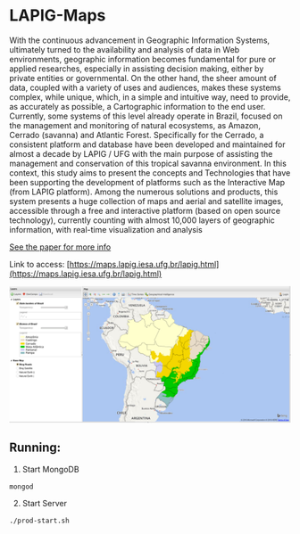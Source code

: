 # LAPIG-Maps

With the continuous advancement in Geographic Information Systems, ultimately turned to the availability and analysis of data in Web environments, geographic information becomes fundamental for pure or applied researches, especially in assisting decision making, either by private entities or governmental. On the other hand, the sheer amount of data, coupled with a variety of uses and audiences, makes these systems complex, while unique, which, in a simple and intuitive way, need to provide, as accurately as possible, a Cartographic information to the end user. Currently, some systems of this level already operate in Brazil, focused on the management and monitoring of natural ecosystems, as Amazon, Cerrado (savanna) and Atlantic Forest. Specifically for the Cerrado, a consistent platform and database have been developed and maintained for almost a decade by LAPIG / UFG with the main purpose of assisting the management and conservation of this tropical savanna environment. In this context, this study aims to present the concepts and Technologies that have been supporting the development of platforms such as the Interactive Map (from LAPIG platform). Among the numerous solutions and products, this system presents a huge collection of maps and aerial and satellite images, accessible through a free and interactive platform (based on open source technology), currently counting with almost 10,000 layers of geographic information, with real-time visualization and analysis

[See the paper for more info](http://www.seer.ufu.br/index.php/revistabrasileiracartografia/article/view/43983)

Link to access: [https://maps.lapig.iesa.ufg.br/lapig.html](https://maps.lapig.iesa.ufg.br/lapig.html)

![alt tag](https://raw.githubusercontent.com/lapig-ufg/lapig-maps/master/proj/application.png)

## Running:
 1. Start MongoDB
 ```
 mongod
 ```
 2. Start Server
 ```
 ./prod-start.sh
 ```
